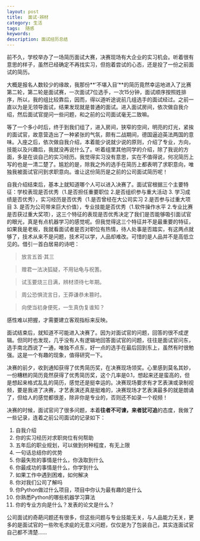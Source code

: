 ```yaml
---
layout: post
title:  面试·辨材
category: 生活
tags:  随感
keywords: 
description: 面试经历总结
---
```


前不久，学校举办了一场简历面试大赛，决赛现场有大企业的实习机会。听着很有意思的样子，虽然已经确定不再找实习，但抱着尝试的心态，还是投了一份之前面试的简历。

大概是报名人数较少的缘故，我那份**’不堪入目’**的简历竟然幸运地进入了比赛第二轮，第二轮是面试赛，一次面试7位选手，一次15分钟，面试顺序按照姓排序，所以，我的组比较靠后，因而，得以道听途说前几组选手的面试经过。之前一直以为是无领导面试，结果发现就是普通的面试。进入面试房间，依次做自我介绍，然后面试官提问一些问题，和之前的公司面试毫无二致嘛。

等了一个多小时后，终于到我们组了，进入房间，狭窄的空间，明亮的灯光，紧挨的面试官，故意营造出了一种紧张的气氛，颇有二战期间，德国逼迫英法两国的意味。入座之后，依次做自我介绍，本着能少说就少说的原则，介绍了专业，方向，技能以及兴趣后，我就没再说什么了。听着组里其他同学的介绍，除了我说的方面，多是在谈自己的实习经历。我觉得实习没有意思，实在不值得说，何况简历上写的也是一清二楚了。尴尬的是，除我之外的选手在简历上都表明了求职意向，唯独我被面试官问到求职意向。谁让这份简历是之前的公司面试简历呢！

自我介绍结束后，基本上就知道哪个人可以进入决赛了。面试官根据三个主要特征：学校表现是否优秀（1.是否担任重要职位 2.是否组织参与重大活动 3. 学习成绩是否优秀），实习经历是否优秀（1.是否曾经在大公司实习 2.是否参与过重大项目 3. 是否为公司带来巨大价值），专业技能是否优秀（1.软件操作水平 2.专业比赛是否获过重大奖项），这三个特征的表现是否优秀决定了我们是否能够吸引面试官的眼光，真是有点机器学习的感觉呢。但我觉得这三个特征并不是最重要的特征，如果我是老板，我就看面试者是否对职位有热情，待人处事是否踏实，有这两点就够了，技术从来不是问题，技术可以学，人品却难改。可惜的是人品并不是高低立见的。借引一首白居易的诗吧：

> 放言五首·其三

> 赠君一法决狐疑，不用钻龟与祝蓍。

> 试玉要烧三日满，辨材须待七年期。

> 周公恐惧流言日，王莽谦恭未篡时。

> 向使当初身便死，一生真伪复谁知？

感性难以把握，才需要建立客观指标来反映。

面试结束后，就知道不可能进入决赛了。因为对面试官的问题，回答的很不成逻辑。但同时也发现，几乎没有人有逻辑地回答面试官的问题，往往是面试官问东，选手南北西说了一通，唯独不点东，好一点的选手在最后回到东上，虽然有时很勉强。这是一个有趣的现象，值得研究一下。

决赛的前夕，收到通知获得了优秀简历奖，在决赛现场领奖。心里感到莫名其妙，一份糟糕的简历竟然获得了优秀简历奖，这个几率是0.1，想起来还是蛮高的，但是想起来格式乱乱的简历，感觉还是挺幸运的。决赛现场要求有才艺表演或录制视频，要是我进了决赛，才艺表演还真是挺难的，决赛现场才艺表演最多的就是朗诵了，但给人的感觉都很差，除非你是专业的，否则还不如录一个视频！

决赛的时候，面试官问了很多问题，本着**往者不可谏，来者犹可追**的态度，我做了一些记录，连着之前公司面试的记录如下：

1. 自我介绍
1. 你的实习经历对求职岗位有何帮助
2. 五年后的职业规划，可以做到何种程度，有无上限
3. 一句话总结你的优势
4. 你最失败的事情是什么，你汲取到什么
5. 你最成功的事情是什么，你学到什么
6. 如果工作中遇到困难，如何解决
7. 你对我们公司了解吗
8. 你Python做过什么项目，项目中你认为最有趣的是什么
9. 你熟悉Python的哪些机器学习算法
10. 你的专业方向是什么？发表的论文是什么？

公司面试的奇葩问题还有很多，但这些问题与专业技能无关，与人品能力无关，更多的是面试官的一些吹毛求疵的无意义问题，仅仅是为了包装自己，其实连面试官自己都不清楚……